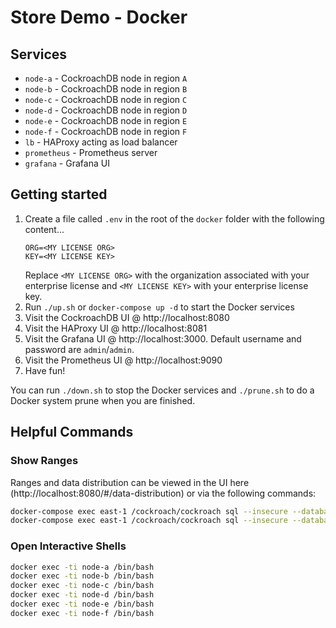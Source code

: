 # Store Demo - Docker

## Services
* `node-a` - CockroachDB node in region `A`
* `node-b` - CockroachDB node in region `B`
* `node-c` - CockroachDB node in region `C`
* `node-d` - CockroachDB node in region `D`
* `node-e` - CockroachDB node in region `E`
* `node-f` - CockroachDB node in region `F`
* `lb` - HAProxy acting as load balancer
* `prometheus` - Prometheus server
* `grafana` - Grafana UI

## Getting started
1) Create a file called `.env` in the root of the `docker` folder with the following content...
    ```
    ORG=<MY LICENSE ORG>
    KEY=<MY LICENSE KEY>
    ```
    Replace `<MY LICENSE ORG>` with the organization associated with your enterprise license and `<MY LICENSE KEY>` with your enterprise license key.
2) Run `./up.sh` or `docker-compose up -d` to start the Docker services   
3) Visit the CockroachDB UI @ http://localhost:8080
4) Visit the HAProxy UI @ http://localhost:8081
5) Visit the Grafana UI @ http://localhost:3000.  Default username and password are `admin`/`admin`.
6) Visit the Prometheus UI @ http://localhost:9090
7) Have fun!

You can run `./down.sh` to stop the Docker services and `./prune.sh` to do a Docker system prune when you are finished.

## Helpful Commands

### Show Ranges
Ranges and data distribution can be viewed in the UI here (http://localhost:8080/#/data-distribution) or via the following commands:
```bash
docker-compose exec east-1 /cockroach/cockroach sql --insecure --database=store_demo --execute="SELECT * FROM [SHOW EXPERIMENTAL_RANGES FROM TABLE auth] WHERE \"start_key\" IS NOT NULL AND \"start_key\" NOT LIKE '%Prefix%';"
docker-compose exec east-1 /cockroach/cockroach sql --insecure --database=store_demo --execute="SELECT * FROM [SHOW EXPERIMENTAL_RANGES FROM TABLE acct] WHERE \"start_key\" IS NOT NULL AND \"start_key\" NOT LIKE '%Prefix%';"
```

### Open Interactive Shells
```bash
docker exec -ti node-a /bin/bash
docker exec -ti node-b /bin/bash
docker exec -ti node-c /bin/bash
docker exec -ti node-d /bin/bash
docker exec -ti node-e /bin/bash
docker exec -ti node-f /bin/bash
```